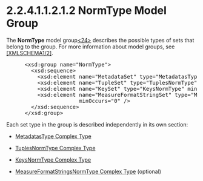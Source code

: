 <html dir="LTR" xmlns:mshelp="http://msdn.microsoft.com/mshelp" xmlns:ddue="http://ddue.schemas.microsoft.com/authoring/2003/5" xmlns:xlink="http://www.w3.org/1999/xlink" xmlns:tool="http://www.microsoft.com/tooltip">
    <head>
        <meta http-equiv="Content-Type" content="text/html; CHARSET=utf-8"></meta>
        <meta name="save" content="history"></meta>
        <title>2.2.4.1.1.2.1.2 NormType Model Group</title>
        <xml>
            <mshelp:toctitle title="2.2.4.1.1.2.1.2 NormType Model Group"></mshelp:toctitle>
            <mshelp:rltitle title="[MS-SSAS]: NormType Model Group"></mshelp:rltitle>
            <mshelp:keyword index="A" term="f728ea91-eb9a-4c66-8ef0-766d15506b98"></mshelp:keyword>
            <mshelp:attr name="DCSext.ContentType" value="open specification"></mshelp:attr>
            <mshelp:attr name="AssetID" value="f728ea91-eb9a-4c66-8ef0-766d15506b98"></mshelp:attr>
            <mshelp:attr name="TopicType" value="kbRef"></mshelp:attr>
            <mshelp:attr name="DCSext.Title" value="[MS-SSAS]: NormType Model Group" />
        </xml>
    </head>
    <body>
        <div id="header">
            <h1 class="heading">2.2.4.1.1.2.1.2 NormType Model Group</h1>
        </div>
        <div id="mainSection">
            <div id="mainBody">
                <div id="allHistory" class="saveHistory"></div>
                <div id="sectionSection0" class="section" name="collapseableSection">
                    

<p>The <b>NormType</b> model group<a id="Appendix_A_Target_24"></a><a href="b9ac4859-2662-44ca-b131-9addd8b953dc.html#Appendix_A_24" aria-label="Product behavior note 24">&lt;24&gt;</a> describes
the possible types of sets that belong to the group. For more information about
model groups, see <a href="https://go.microsoft.com/fwlink/?LinkId=90607">[XMLSCHEMA1/2]</a>.</p>

<dl>
<dd>
<div><pre> &lt;xsd:group name=&quot;NormType&quot;&gt;
   &lt;xsd:sequence&gt;
     &lt;xsd:element name=&quot;MetadataSet&quot; type=&quot;MetadatasType&quot; minOccurs=&quot;1&quot; /&gt;
     &lt;xsd:element name=&quot;TupleSet&quot; type=&quot;TuplesNormType&quot; minOccurs=&quot;1&quot; /&gt;
     &lt;xsd:element name=&quot;KeySet&quot; type=&quot;KeysNormType&quot; minOccurs=&quot;1&quot; /&gt;
     &lt;xsd:element name=&quot;MeasureFormatStringSet&quot; type=&quot;MeasureFormatStringsNormType&quot; 
                  minOccurs=&quot;0&quot; /&gt;
   &lt;/xsd:sequence&gt;
 &lt;/xsd:group&gt;
</pre></div>
</dd></dl>

<p>Each set type in the group is described independently in its
own section:</p>

<ul><li><p><span><span> 
</span></span><a href="9f00f54e-8709-479a-8044-d706ffb119ff.html">MetadatasType
Complex Type</a></p>

</li><li><p><span><span> 
</span></span><a href="bc60074a-e7fe-40cd-8138-883f24951745.html">TuplesNormType
Complex Type</a></p>

</li><li><p><span><span> 
</span></span><a href="3cf90d5f-aa50-43e3-9c5a-394c0837ad6f.html">KeysNormType
Complex Type</a></p>

</li><li><p><span><span> 
</span></span><a href="68ea8067-635e-458e-b5a7-57040e05ecbf.html">MeasureFormatStringsNormType
Complex Type</a> (optional)</p>

</li></ul>
                </div>
            </div>
        </div>
    </body>
</html>